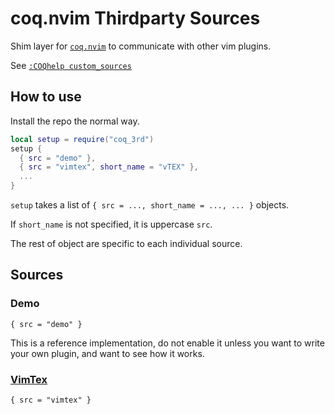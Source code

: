 # coq.nvim Thirdparty Sources

Shim layer for [`coq.nvim`](https://github.com/ms-jpq/coq_nvim) to communicate with other vim plugins.

See [`:COQhelp custom_sources`](https://github.com/ms-jpq/coq_nvim/tree/coq/docs/CUSTOM_SOURCES.md)

## How to use

Install the repo the normal way.

```lua
local setup = require("coq_3rd")
setup {
  { src = "demo" },
  { src = "vimtex", short_name = "vTEX" },
  ...
}
```

`setup` takes a list of `{ src = ..., short_name = ..., ... }` objects.

If `short_name` is not specified, it is uppercase `src`.

The rest of object are specific to each individual source.

## Sources

### Demo

`{ src = "demo" }`

This is a reference implementation, do not enable it unless you want to write your own plugin, and want to see how it works.

### [VimTex](https://github.com/lervag/vimtex)

`{ src = "vimtex" }`
